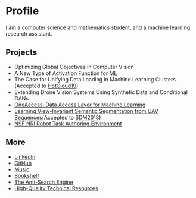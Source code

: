 # Profile

I am a computer science and mathematics student, and a machine learning research assistant. 

## Projects

* Optimizing Global Objectives in Computer Vision
* A New Type of Activation Function for ML
* The Case for Unifying Data Loading in Machine Learning Clusters (Accepted to [HotCloud19](https://www.usenix.org/conference/hotcloud19))
* Extending Drone Vision Systems Using Synthetic Data and Conditional GANs
* [OneAccess: Data Access Layer for Machine Learning](./assets/one_access.pdf)
* [Learning View-Invariant Semantic Segmentation from UAV Sequences](https://github.com/abhay-venkatesh/invariant-net/blob/master/learning-view-invariant.pdf)(Accepted to [SDM2018](https://archive.siam.org/meetings/sdm18/))
* [NSF NRI Robot Task Authoring Environment](./pages/nsf-nri.md)

## More

* [LinkedIn](https://linkedin.com/in/abhayvenkatesh)
* [GitHub](https://github.com/abhay-venkatesh)
* [Music](https://www.last.fm/user/abhayvenkatesh)
* [Bookshelf](https://bookshelf.website/abhay/mixes/dvadl/Book-Recs)
* [The Anti-Search Engine](./pages/anti-search-engine.md)
* [High-Quality Technical Resources](./pages/technical-resources.md)
